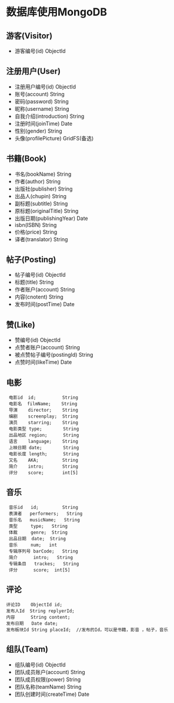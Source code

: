# 数据库使用MongoDB

## 游客(Visitor)

* 游客编号(id)               ObjectId


## 注册用户(User)

* 注册用户编号(id)           ObjectId
* 账号(account)              String
* 密码(password)             String
* 昵称(username)             String
* 自我介绍(introduction)     String
* 注册时间(joinTime)         Date
* 性别(gender) 				 String
* 头像(profilePicture)       GridFS(备选)


##   书籍(Book)

- 书名(bookName)             String
- 作者(author)               String
- 出版社(publisher)          String
- 出品人(chupin)             String
- 副标题(subtitle)           String
- 原标题(originalTitle)      String
- 出版日期(publishingYear)   Date
- isbn(ISBN)                 String
- 价格(price)                String
- 译者(translator)           String


## 帖子(Posting)

* 帖子编号(id)               ObjectId
* 标题(title)                String
* 作者账户(account)          String
* 内容(cnotent)              String
* 发布时间(postTime)         Date


## 赞(Like)

* 赞编号(id) 				 ObjectId
* 点赞者账户(account) 		 String
* 被点赞帖子编号(postingId)  String
* 点赞时间(likeTime) 		 Date

## 电影

```
 电影id  id;          String    
 电影名  filmName;    String    
 导演    director;    String  
 编剧    screenplay;  String
 演员    starring;    String
 电影类型 type;        String
 出品地区 region;      String
 语言    language;    String
 上映日期 date;        String
 电影长度 length;      String
 又名    AKA;         String
 简介    intro;       String
 评分    score;       int[5]
```

## 音乐

```
 音乐id   id;         String
 表演者   performers;   String
 音乐名   musicName;   String
 类型     type;   String
 体裁     genre;  String
 出品日期  date;  String
 音乐     num;   int
 专辑序列号 barCode;   String
 简介      intro;   String
 专辑条目   trackes;   String
 评分      score;  int[5]
```

## 评论

```
评论ID    ObjectId id;  
发布人Id  String replyerId; 
内容      String content;
发布日期   Date date;
发布板块Id String placeId;  //发布的Id，可以是书籍，影音 ，帖子，音乐
```

## 组队(Team)

* 组队编号(id) 	             ObjectId
* 团队成员账户(account)      String
* 团队成员权限(power)        String
* 团队名称(teamName)         String
* 团队创建时间(createTime)   Date

